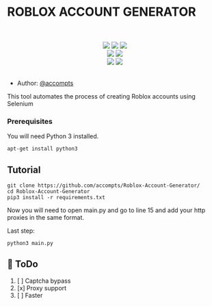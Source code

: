 # ROBLOX ACCOUNT GENERATOR

<p align= "center">
   <br><br>
   <img src="https://img.shields.io/github/languages/top/accompts/Roblox-Account-Generator">
   <img src="https://img.shields.io/github/stars/accompts/Roblox-Account-Generator">
   <img src="https://img.shields.io/github/forks/accompts/Roblox-Account-Generator">
   <br>
   <img src="https://img.shields.io/github/last-commit/accompts/Roblox-Account-Generator">
   <img src="https://img.shields.io/github/license/accompts/Roblox-Account-Generator">
   <br>
   <img src="https://img.shields.io/github/issues/accompts/Roblox-Account-Generator">
   <img src="https://img.shields.io/github/issues-closed/accompts/Roblox-Account-Generator">
   <br>
   <br>
</p>



* Author: [@accompts](https://t.me/accompts)

This tool automates the process of creating Roblox accounts using Selenium

  
### Prerequisites

You will need Python 3 installed. 

```
apt-get install python3
```


## Tutorial

```
git clone https://github.com/accompts/Roblox-Account-Generator/
cd Roblox-Account-Generator
pip3 install -r requirements.txt
```

Now you will need to open main.py and go to line 15 and add your http proxies in the same format.

Last step:

```
python3 main.py
```

## 📝 ToDo

1. [ ] Captcha bypass
2. [x] Proxy support
3. [ ] Faster
